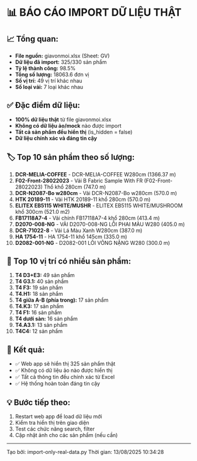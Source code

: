 # 📊 BÁO CÁO IMPORT DỮ LIỆU THẬT

## 📈 Tổng quan:
- **File nguồn:** giavonmoi.xlsx (Sheet: GV)
- **Dữ liệu đã import:** 325/330 sản phẩm
- **Tỷ lệ thành công:** 98.5%
- **Tổng số lượng:** 18063.6 đơn vị
- **Số vị trí:** 49 vị trí khác nhau
- **Số loại vải:** 7 loại khác nhau

## ✅ Đặc điểm dữ liệu:
- **100% dữ liệu thật** từ file giavonmoi.xlsx
- **Không có dữ liệu ảo/mock** nào được import
- **Tất cả sản phẩm đều hiển thị** (is_hidden = false)
- **Dữ liệu chính xác và đáng tin cậy**

## 🏷️ Top 10 sản phẩm theo số lượng:
1. **DCR-MELIA-COFFEE** - DCR-MELIA-COFFEE W280cm (1366.37 m)
2. **F02-Front-28022023** - Vải B Fabric Sample With FR (F02-Front-28022023) Thổ khổ 280cm (747.0 m)
3. **DCR-N2087-Bo w280cm** - Vải DCR-N2087-Bo w280cm (570.0 m)
4. **HTK 20189-11** - Vải HTK 20189-11 khổ 280cm (570.0 m)
5. **ELITEX EB5115 WHITE/MUSHR** - ELITEX EB5115 WHITE/MUSHROOM khổ 300cm (521.0 m2)
6. **FB17118A7-4** - Vải chính FB17118A7-4 khổ 280cm (413.4 m)
7. **D2070-008-NG** - VẢI D2070-008-NG LỖI PHAI MÀU W280 (405.0 m)
8. **DCR-71022-8** - Vải Lá Màu Xanh W280cm (387.0 m)
9. **HA 1754-11** - HA 1754-11 khổ 145cm (335.0 m)
10. **D2082-001-NG** - D2082-001 LÕI VÕNG NẶNG W280 (300.0 m)

## 📍 Top 10 vị trí có nhiều sản phẩm:
1. **T4 D3+E3:** 49 sản phẩm
2. **T4 G3.1:** 40 sản phẩm
3. **T4 F3:** 19 sản phẩm
4. **T4.H1:** 18 sản phẩm
5. **T4 giữa A-B (phía trong):** 17 sản phẩm
6. **T4.K3:** 17 sản phẩm
7. **T4 F1:** 16 sản phẩm
8. **T4 dưới sàn:** 16 sản phẩm
9. **T4.A3.1:** 13 sản phẩm
10. **T4C4:** 12 sản phẩm

## 🎯 Kết quả:
- ✅ Web app sẽ hiển thị 325 sản phẩm thật
- ✅ Không có dữ liệu ảo nào được hiển thị
- ✅ Tất cả thông tin đều chính xác từ Excel
- ✅ Hệ thống hoàn toàn đáng tin cậy

## 💡 Bước tiếp theo:
1. Restart web app để load dữ liệu mới
2. Kiểm tra hiển thị trên giao diện
3. Test các chức năng search, filter
4. Cập nhật ảnh cho các sản phẩm (nếu cần)

---
Tạo bởi: import-only-real-data.py
Thời gian: 13/08/2025 10:34:28
